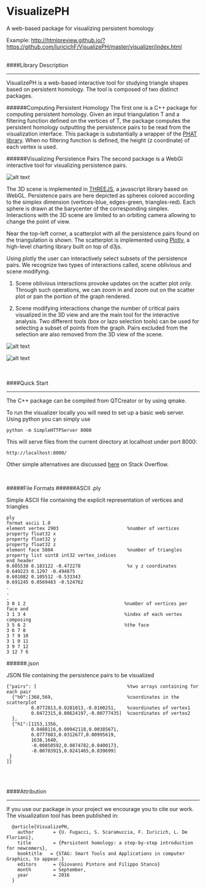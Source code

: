 # VisualizePH
A web-based package for visualizing persistent homology

Example:
http://htmlpreview.github.io/?https://github.com/IuricichF/VisualizePH/master/visualizer/index.html
<br /><br />

####Library Description
***

VisualizePH is a web-based interactive tool for studying triangle shapes based on persistent homology. The tool is composed of two distinct packages.


######Computing Persistent Homology
The first one is a C++ package for computing persistent homology. Given an input triangulation T and a filtering function defined on the vertices of T, the package computes the persistent homology outputting the persistence pairs to be read from the visualization interface. This package is substantially a wrapper of the [PHAT library](https://bitbucket.org/phat-code/phat).
When no filtering function is defined, the height (z coordinate) of each vertex is used.

######Visualizing Persistence Pairs
The second package is a WebGl interactive tool for visualizing persistence pairs.

![alt text](https://github.com/IuricichF/VisualizePH/master/images/interface.png "Main interface")

The 3D scene is implemented in [THREEJS](http://threejs.org), a javascript library based on WebGL. Persistence pairs are here depicted as spheres colored according to the simplex dimension (vertices-blue, edges-green, triangles-red). Each sphere is drawn at the barycenter of the corresponding simplex. Interactions with the 3D scene are limited to an orbiting camera allowing to change the point of view.

Near the top-left corner, a scatterplot with all the persistence pairs found on the triangulation is shown. The scatterplot is implemented using [Plotly](https://plot.ly), a high-level charting library built on top of d3js.

Using plotly the user can interactively select subsets of the persistence pairs. We recognize two types of interactions called, scene oblivious and scene modifying.

1. Scene oblivious interactions provoke updates on the scatter plot only. Through such operations, we can zoom in and zoom out on the scatter plot or pan the portion of the graph rendered.

2. Scene modifying interactions change the number of critical pairs visualized in the 3D view and are the main tool for the interactive analysis. Two different tools (box or lazo selection tools) can be used for selecting a subset of points from the graph. Pairs excluded from the selection are also removed from the 3D view of the scene.

![alt text](https://github.com/IuricichF/VisualizePH/master/images/lazoSelection.png "Selecting a subset of points with the lazo tool")

![alt text](https://github.com/IuricichF/VisualizePH/master/images/singlePoint.png "Selecting a single point moving the mouse over the point")

<br /><br />
####Quick Start
***

The C++ package can be compiled from QTCreator or by using qmake.

To run the visualizer locally you will need to set up a basic web server. Using python you can simply use

```
python -m SimpleHTTPServer 8000
```

This will serve files from the current directory at localhost under port 8000:

```
http://localhost:8000/
```

Other simple alternatives are discussed [here](http://stackoverflow.com/questions/12905426/what-is-a-faster-alternative-to-pythons-simplehttpserver) on Stack Overflow.

<br />

#####File Formats
######ASCII .ply

Simple ASCII file containing the explicit representation of vertices and triangles


```
ply
format ascii 1.0
element vertex 2903                         %number of vertices    
property float32 x
property float32 y
property float32 z
element face 5804                           %number of triangles
property list uint8 int32 vertex_indices
end_header
0.605538 0.183122 -0.472278                 %x y z coordinates
0.649223 0.1297 -0.494875
0.601082 0.105512 -0.533343
0.691245 0.0569483 -0.524762
.
.
.
3 0 1 2                                    %number of vertices per face and
3 1 3 4                                    %index of each vertex composing
3 5 6 2                                    %the face
3 6 7 8
3 7 9 10
3 1 0 11
3 9 7 12
3 12 7 6
```

######.json

JSON file containing the persistence pairs to be visualized

```
{"pairs": [                                 %two arrays containing for each pair
  {"h0":[368,569,                           %coordinates in the scatterplot  
         0.0772813,0.0281013,-0.0100251,    %coordinates of vertex1
         0.0472315,0.00624197,-0.00777435]  %coordinates of vertex2
  },
  {"h1":[1153,1356,
         0.0488116,0.00942118,0.00385671,
         0.0777883,0.0312677,0.00995619,
         1638,1640,
         -0.00850592,0.0874782,0.0400173,
         -0.00703915,0.0241465,0.039699]
 }
]}
```
<br /><br />


####Attribution
***

If you use our package in your project we encourage you to cite our work.
The visualization tool has been published in:

```
  @article{VisualizePH,
    author       = {U. Fugacci, S. Scaramuccia, F. Iuricich, L. De Floriani},
    title        = {Persistent homology: a step-by-step introduction for newcomers},
    booktitle   = {STAG: Smart Tools and Applications in computer Graphics, to appear.}
    editors      = {Giovanni Pintore and Filippo Stanco}
    month        = September,
    year         = 2016
  }
```

